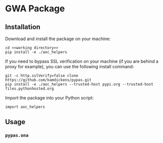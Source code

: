 # GWA Package

## Installation

Download and install the package on your machine:
```
cd <<working directory>>
pip install -e ./aoc_helpers
```

If you need to bypass SSL verification on your machine (if you are behind a proxy for example), you can use the following install command:
```
git -c http.sslVerify=false clone https://github.com/kamdickens/pypas.git
pip install -e ./aoc_helpers --trusted-host pypi.org --trusted-host files.pythonhosted.org
```

Import the package into your Python script:
```
import aoc_helpers
```

## Usage

### `pypas.ona`
